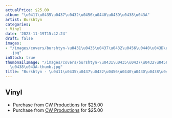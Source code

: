 ```yaml
---
actualPrice: $25.00
album: "\u0411\u0435\u0437\u0432\u0456\u0440\u043D\u0438\u043A"
artist: Burshtyn
categories:
- Vinyl
date: '2023-11-19T15:42:24'
draft: false
images:
- "/images/covers/burshtyn-\u0431\u0435\u0437\u0432\u0456\u0440\u043D\u0438\u043A\
  .jpg"
inStock: true
thumbnailImage: "/images/covers/burshtyn-\u0431\u0435\u0437\u0432\u0456\u0440\u043D\
  \u0438\u043A-thumb.jpg"
title: "Burshtyn - \u0411\u0435\u0437\u0432\u0456\u0440\u043D\u0438\u043A"
---
```


## Vinyl
* Purchase from [CW Productions](https://shop.cwproductions.net/products/burshtyn-безвірник-lp) for $25.00
* Purchase from [CW Productions](https://shop.cwproductions.net/products/burshtyn-безвірник-lp-1) for $25.00
